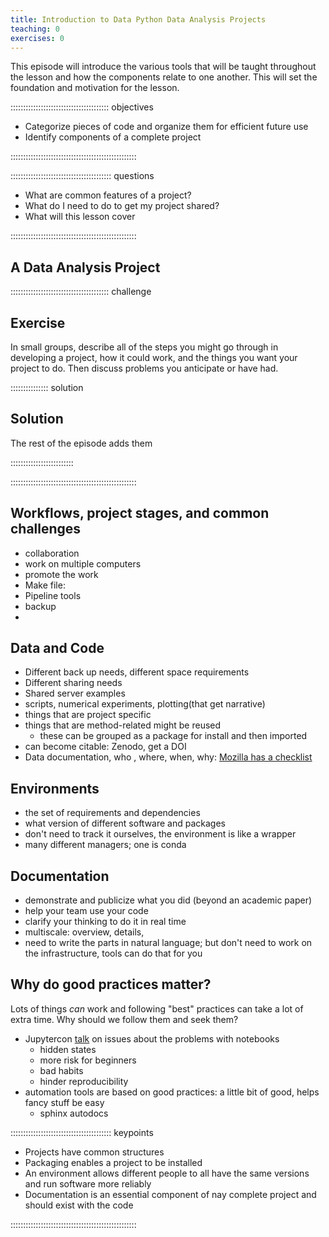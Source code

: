 ```yaml
---
title: Introduction to Data Python Data Analysis Projects
teaching: 0
exercises: 0
---
```


This episode will introduce the various tools that will be taught throughout the lesson and how the components relate to one another.  This will set the foundation and motivation for the lesson.

::::::::::::::::::::::::::::::::::::::: objectives

- Categorize pieces of code and organize them for efficient future use
- Identify components of a complete project

::::::::::::::::::::::::::::::::::::::::::::::::::

:::::::::::::::::::::::::::::::::::::::: questions

- What are common features of a project?
- What do I need to do to get my project shared?
- What will this lesson cover

::::::::::::::::::::::::::::::::::::::::::::::::::

## A Data Analysis Project

:::::::::::::::::::::::::::::::::::::::  challenge

## Exercise

In small groups, describe all of the steps you might go through in developing a project, how it could work, and the things you want your project to do.
Then discuss problems you anticipate or have had.

:::::::::::::::  solution

## Solution

The rest of the episode adds them



:::::::::::::::::::::::::

::::::::::::::::::::::::::::::::::::::::::::::::::

## Workflows, project stages, and common challenges

 <!-- - uploads -->

- collaboration
- work on multiple computers
- promote the work
- Make file:
- Pipeline tools
- backup
- 
## Data and Code

- Different back up needs, different space requirements
- Different sharing needs
- Shared server examples
- scripts, numerical experiments, plotting(that get narrative)
- things that are project specific
- things that are method-related might be reused
  - these can be grouped as a package for install and then imported
- can become citable: Zenodo, get a DOI
- Data documentation, who , where, when, why: [Mozilla has a checklist](https://mozillascience.github.io/checklist/)

## Environments

- the set of requirements and dependencies
- what version of different  software and packages
- don't need to track it ourselves, the environment is like a wrapper
- many different managers; one is conda

## Documentation

- demonstrate and publicize what you did (beyond an academic paper)
- help your team use your code
- clarify your thinking to do it in real time
- multiscale: overview, details,
- need to write the parts in natural language; but don't need to work on the infrastructure, tools can do that for you

## Why do good practices matter?

Lots of things *can* work and following "best" practices can take a lot of extra time.  Why should we follow them and seek them?

- Jupytercon [talk](https://docs.google.com/presentation/d/1n2RlMdmv1p25Xy5thJUhkKGvjtV-dkAIsUXP-AL4ffI/preview?slide=id.g3d168d2fd3_0_130) on issues about the problems with notebooks
  - hidden states
  - more risk for beginners
  - bad habits
  - hinder reproducibility
- automation tools are based on good practices: a little bit of good, helps fancy stuff be easy
  - sphinx autodocs

<!-- - examples of finding good practices -->



:::::::::::::::::::::::::::::::::::::::: keypoints

- Projects have common structures
- Packaging enables a project to be installed
- An environment allows different people to all have the same versions and run software more reliably
- Documentation is an essential component of nay complete project and should exist with the code

::::::::::::::::::::::::::::::::::::::::::::::::::


